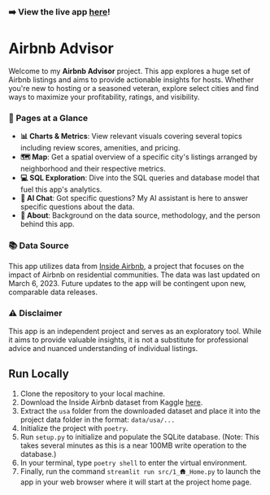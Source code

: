 ### ➡️ View the live app [here](https://airbnb-advisor.streamlit.app)!

# Airbnb Advisor

Welcome to my **Airbnb Advisor** project. This app explores a huge set of Airbnb listings and aims to provide actionable insights for hosts. Whether you're new to hosting or a seasoned veteran, explore select cities and find ways to maximize your profitability, ratings, and visibility.

### 📘 Pages at a Glance

- **📊 Charts & Metrics**: View relevant visuals covering several topics including review scores, amenities, and pricing.
- **🗺️ Map**: Get a spatial overview of a specific city's listings arranged by neighborhood and their respective metrics.
- **💻 SQL Exploration**: Dive into the SQL queries and database model that fuel this app's analytics.
- **🤖 AI Chat**: Got specific questions? My AI assistant is here to answer specific questions about the data.
- **📖 About**: Background on the data source, methodology, and the person behind this app.

### 📚 Data Source

This app utilizes data from [Inside Airbnb](http://insideairbnb.com/), a project that focuses on the impact of Airbnb on residential communities. The data was last updated on March 6, 2023. Future updates to the app will be contingent upon new, comparable data releases.

### ⚠️ Disclaimer
This app is an independent project and serves as an exploratory tool. While it aims to provide valuable insights, it is not a substitute for professional advice and nuanced understanding of individual listings.

## Run Locally

1. Clone the repository to your local machine.
2. Download the Inside Airbnb dataset from Kaggle [here](https://www.kaggle.com/datasets/konradb/inside-airbnb-usa).
3. Extract the `usa` folder from the downloaded dataset and place it into the project data folder in the format: `data/usa/...`
4. Initialize the project with `poetry`.
6. Run `setup.py` to initialize and populate the SQLite database. (Note: This takes several minutes as this is a near 100MB write operation to the database.)
7. In your terminal, type `poetry shell` to enter the virtual environment.
8. Finally, run the command `streamlit run src/1_🛖_Home.py` to launch the app in your web browser where it will start at the project home page.

